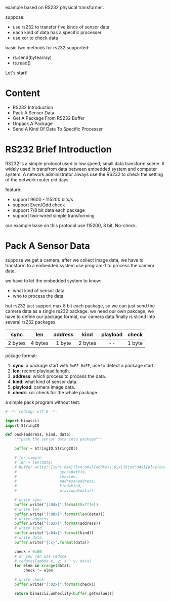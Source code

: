 example based on RS232 physical transformer.

suppose:

+ use rs232 to transfer five kinds of sensor data
+ each kind of data has a specific processer
+ use xor to check data


basic two methods for rs232 supported:

+ rs.send(bytearray)
+ rs.read()

Let's start!

# Content

+ RS232 Introduction
+ Pack A Sensor Data
+ Get A Package From RS232 Buffer
+ Unpack A Package
+ Send A Kind Of Data To Specific Processer

# RS232 Brief Introduction

RS232 is a simple protocol used in low speed, small data transform scene. It widely used in transfrom data between embedded system and computer system. A network administrator always use the RS232 to check the setting of the network router old days.

feature:

- support 9600 - 115200 bits/s
- support Even/Odd check
- support 7/8 bit data each package
- support two-wired simple transforming

our example base on this protocol use 115200, 8 bit, No-check.

# Pack A Sensor Data

suppose we get a camera, after we collect image data, we have to transform to a embedded system use program-1 to process the camera data.

we have to let the embedded system to know:

+ what kind of sensor data
+ who to process the data

but rs232 just support max 8 bit each package, so we can just send the camera data as a single rs232 package. we need our own pakcage, we have to define our package format, our camera data finally is sliced into several rs232 packages.


| sync | len | address | kind | playload | check |
|:----:|:---:|:-------:|:----:|:--------:|:-----:|
|2 bytes|4 bytes|1 byte|2 bytes| -- |1 byte|

pckage format:

1. **sync**: a package start with `0xFF 0xFE`, use to detect a package start.
2. **len**: record playload length.
3. **address**: which process to process the data.
4. **kind**: what kind of sensor data.
5. **playload**: camera image data.
6. **check**: xor check for the whole package.

a simple pack program without test:


``` python
# -*- coding: utf-8 -*-

import binascii
import StringIO

def pack(address, kind, data):
    """pack the sensor data into package"""

    buffer = StringIO.StringIO()

    # for simple
    # len = len(data)
    # buffer.write("{sync:04x}{len:08x}{address:02x}{kind:04x}{playload:x}".format(
    #                   sync=0xfffe,
    #                   len=len,
    #                   address=address,
    #                   kind=kind,
    #                   playload=data))

    # write sync
    buffer.write("{:04x}".format(0xfffe))
    # write len
    buffer.write("{:08x}".format(len(data)))
    # write address
    buffer.write("{:02x}".format(address))
    # write kind
    buffer.write("{:04x}".format(kind))
    # write data
    buffer.write("{:x}".format(data))

    check = 0x00
    # or you can use reduce
    # reduce(lambda x, y: x ^ y, data)
    for elem in xrange(data):
        check ^= elem

    # write check
    buffer.write("{:02x}".format(check))

    return binascii.unhexlify(buffer.getvalue())

```
